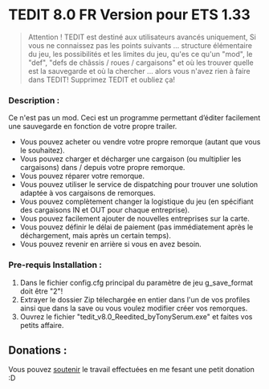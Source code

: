 # TEDIT 8.0 FR Version pour ETS 1.33

> Attention ! TEDIT est destiné aux utilisateurs avancés uniquement, Si vous ne connaissez pas les points suivants ... structure élémentaire du jeu, les possibilités et les limites du jeu, qu'es ce qu'un "mod", le "def", "defs de châssis / roues / cargaisons" et où les trouver quelle est la sauvegarde et où la chercher ... alors vous n'avez rien à faire dans TEDIT! Supprimez TEDIT et oubliez ça!

### Description :

Ce n'est pas un mod. Ceci est un programme permettant d’éditer facilement une sauvegarde en fonction de votre propre trailer.
- Vous pouvez acheter ou vendre votre propre remorque (autant que vous le souhaitez).
- Vous pouvez charger et décharger une cargaison (ou multiplier les cargaisons) dans / depuis votre propre remorque.
- Vous pouvez réparer votre remorque.
- Vous pouvez utiliser le service de dispatching pour trouver une solution adaptée à vos cargaisons de remorques.
- Vous pouvez complètement changer la logistique du jeu (en spécifiant des cargaisons IN et OUT pour chaque entreprise).
- Vous pouvez facilement ajouter de nouvelles entreprises sur la carte.
- Vous pouvez définir le délai de paiement (pas immédiatement après le déchargement, mais après un certain temps).
- Vous pouvez revenir en arrière si vous en avez besoin.

### Pre-requis Installation :

1. Dans le fichier config.cfg principal du paramètre de jeu g_save_format doit être "2"!
2. Extrayer le dossier Zip télechargée en entier dans l'un de vos profiles ainsi que dans la save ou vous voulez modifier créer vos remorques.
3. Ouvrez le fichier "tedit_v8.0_Reedited_byTonySerum.exe" et faites vos petits affaire.

## Donations :

Vous pouvez [soutenir](https://www.paypal.me/tfrpcommunity) le travail effectuées en me fesant une petit donation :D
